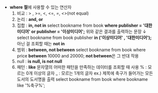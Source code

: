 
- **where 절**에 사용할 수 있는 연산자
	1. 비교 : > , >=, <, <=, *=*, *<>*(not equal)
	2. 논리 : **and, or**
	3. 집합 : **in, not in**
		select bookname from book 
		**where publisher = '대한미디어' or publisher = '이상미디어';**
		위와 같은 결과를 출력하는 문장 ↓
		select bookname from book publisher **in ('이상미디어' , '대한미디어');**
		아닌 걸 조회할 때는 **not in**
	4. 범위 : **between, not between**
		select bookname from book where price **between** 10000 and 20000;
		**not between**은 그 반대 작용
	1. null : **is null, is not null**
	2. 패턴 : **like**
		문자열의 어떠한 패턴을 만족하는 데이터를 조회할 때 사용
		% : 모르는 0개 이상의 글자
		_ : 모르는 1개의 글자 
		ex.) 제목에 축구가 들어가는 모든 도서의 도서명을 출력
		select bookname from book where bookname like '%축구%';